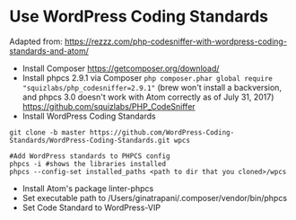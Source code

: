 # Use WordPress Coding Standards

Adapted from:
https://rezzz.com/php-codesniffer-with-wordpress-coding-standards-and-atom/

* Install Composer https://getcomposer.org/download/
* Install phpcs 2.9.1 via Composer  `php composer.phar global require "squizlabs/php_codesniffer=2.9.1"` (brew won't install a backversion, and phpcs 3.0 doesn't work with Atom correctly as of July 31, 2017) https://github.com/squizlabs/PHP_CodeSniffer
* Install WordPress Coding Standards

```
git clone -b master https://github.com/WordPress-Coding-Standards/WordPress-Coding-Standards.git wpcs

#Add WordPress standards to PHPCS config
phpcs -i #shows the libraries installed
phpcs --config-set installed_paths <path to dir that you cloned>/wpcs
```

* Install Atom's package linter-phpcs
* Set executable path to /Users/ginatrapani/.composer/vendor/bin/phpcs
* Set Code Standard to WordPress-VIP

